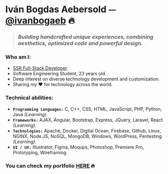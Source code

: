 
<h1>Iván Bogdas Aebersold ⏤ <a href="https://ivanbogaeb.github.io">@ivanbogaeb</a> 🔥</h1>

> ### _Building handcrafted unique experiences, combining aesthetics, optimized code and powerful design._

### Who am I:
  - [SSR Full-Stack Developer](https://github.com/ivanbogaeb).
  - Software Engineering Student, 23 years old.
  - Deep interest on diverse technology development and customization.
  - Sharing my ❤️ for technology across the world.

### Technical abilities:
  - **`Programming Languages:`** C, C++, CSS, HTML, JavaScript, PHP, Python, Java _(Learning)_.
  - **`Frameworks:`** AJAX, Angular, Bootstrap, Express, JQuery,  Laravel, React _(Learning)_.
  - **`Technologies:`** Apache, Docker, Digital Ocean, Firebase, Github, Linux, NGINX, Node.JS, NoSQL, MongoDB, Windows, WordPress, Pentesting _(Learning)_.
  - **`UI / UX:`** Illustrator, Figma, Moqups, Photoshop, Premiere Pro, Prototyping, Wireframing.
  
  
  ### You can check my portfolio [HERE](https://ivanbogaeb.github.io) 🔥
